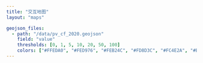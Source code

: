 ```yaml
---
title: "交互地图"
layout: "maps"

geojson_files:
  - path: "/data/pv_cf_2020.geojson"
    field: "value"
    thresholds: [0, 1, 5, 10, 20, 50, 100]
    colors: ["#FFEDA0", "#FED976", "#FEB24C", "#FD8D3C", "#FC4E2A", "#E31A1C", "#BD0026", "#800026"]
---
```

